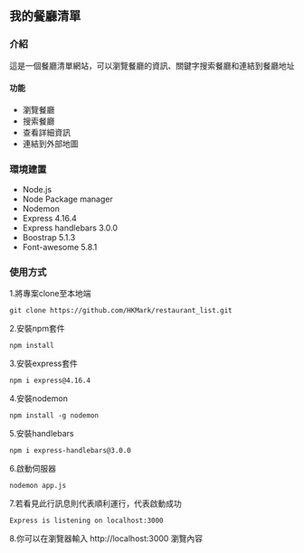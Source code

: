 ## 我的餐廳清單

### 介紹
這是一個餐廳清單網站，可以瀏覽餐廳的資訊、關鍵字搜索餐廳和連結到餐廳地址

#### 功能
- 瀏覽餐廳
- 搜索餐廳
- 查看詳細資訊
- 連結到外部地圖

### 環境建置
- Node.js
- Node Package manager
- Nodemon
- Express 4.16.4
- Express handlebars 3.0.0
- Boostrap 5.1.3
- Font-awesome 5.8.1

### 使用方式

1.將專案clone至本地端
```
git clone https://github.com/HKMark/restaurant_list.git
```

2.安裝npm套件
```
npm install
```

3.安裝express套件
```
npm i express@4.16.4
```

4.安裝nodemon
```
npm install -g nodemon
```

5.安裝handlebars
```
npm i express-handlebars@3.0.0
```

6.啟動伺服器
```
nodemon app.js
```

7.若看見此行訊息則代表順利運行，代表啟動成功
```
Express is listening on localhost:3000
```

8.你可以在瀏覽器輸入 http://localhost:3000 瀏覽內容

